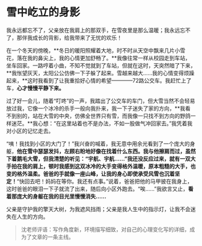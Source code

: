 # 雪中屹立的身影 #

我永远都忘不了，父亲放在我肩上的那双手，在雪夜里是那么温暖；我永远忘不了，那伴我成长的背影，给我带来了无忧的欢乐！

在一个冬天的傍晚，**冬日的暖阳照耀着大地，时不时从天空中飘来几片小雪花，落在我的鼻尖上，我的心情更加舒畅了。**我像往常一样从校园走到车站，坐车回家。一路哼着小曲，不知不觉就到了车站，但就在这时，天突然暗了下来，**我怅望灰天，太阳公公仿佛一下子躲了起来。雪越来越大……我的心情变得烦躁起来，**这时我看到了让我重拾好心情的希望————72路公交车。我赶忙上了车，**心才慢慢平静下来。**

过了好一会儿，随着“叮咚”的一声，我踏出了公交车的车门，但大雪当然不会轻易放过我，它像一个冰冷的杀手一般向我扑来，我一下子迷失了家的方向，**我看不到别的，站在大雪的中央，仿佛全世界只有雪，而我像一只找不到方向的野鸽一样迷茫。**我心想：“在这里站着也不是办法，不如一股做气冲回家去。”我凭着我对小区的记忆走去。

“咦！我找到小区的大门了！”我兴奋的喊着，我无意中用余光看到了一个庞大的身躯，**他在雪中瑟瑟发抖，左顾右盼地好像在找着什么东西。我与他擦肩而过，虽然下着鹅毛大雪，但我清楚的听见：“宇航、宇航……”我还没反应过来，就有一双大手拍在我的肩上，顿时我感到这双冰冷的大手变得格外温暖，原本粗糙的大手，也变的格外温柔。爸爸的手就像一座山峰，让我的身心即使承受风雪也沉着坚定！**“快回去吧！妈妈在等你。我还有点事。”说着，爸爸把他的马甲披在我身上，这时爸爸的眼泪一下子就流了出来，随后向小区外跑去。“唉……”我欲言又止，**看着那庞大的身躯在我的目光里慢慢消失……**

父亲是守护我的擎天大树，为我遮风挡雨；父亲是我人生中的指示灯，让我不会迷失在人生的方向。

> 沈老师评语：写作角度新，环境描写细致，对自己的心理变化写的详细，成为了文章的一条主线。